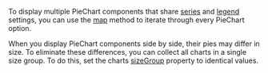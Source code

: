 To display multiple PieChart components that share [series](/Documentation/ApiReference/UI_Components/dxPieChart/Configuration/series/) and [legend](/Documentation/ApiReference/UI_Components/dxPieChart/Configuration/legend/) settings, you can use the [map](https://developer.mozilla.org/en-US/docs/Web/JavaScript/Reference/Global_Objects/Array/map) method to iterate through every PieChart option.

When you display PieChart components side by side, their pies may differ in size. To eliminate these differences, you can collect all charts in a single size group. To do this, set the charts [sizeGroup](/Documentation/ApiReference/UI_Components/dxPieChart/Configuration/#sizeGroup) property to identical values.